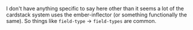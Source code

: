 I don't have anything specific to say here other than it seems a lot of the cardstack system uses the ember-inflector (or something functionally the same). So things like `field-type` -> `field-types` are common.
